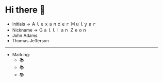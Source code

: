   # Hi there 👋

- Initials -> Ａｌｅｘａｎｄｅｒ Ｍｕｌｙａｒ
- Nickname -> Ｇａｌｌｉａｎ Ｚｅｏｎ
- John Adams
- Thomas Jefferson

____________________________________________

- Marking:
  - 📚 
  - 📚
  - 📚

